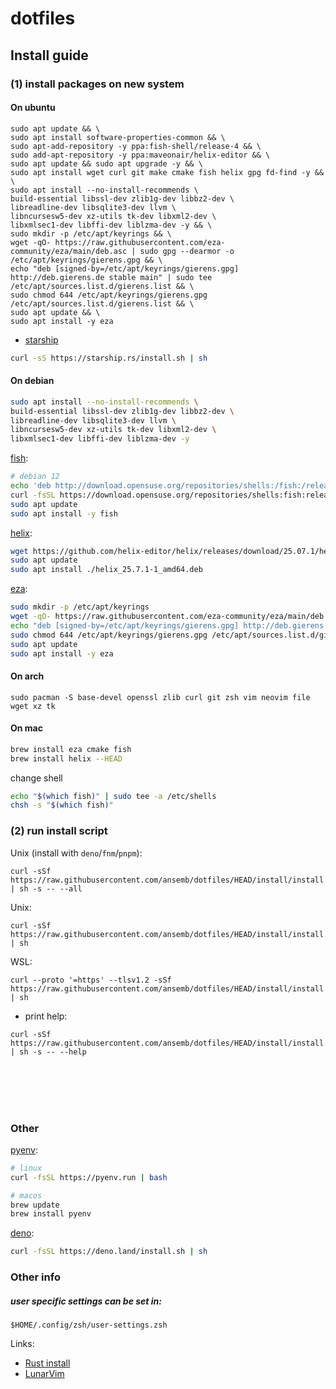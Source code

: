 # dotfiles

## Install guide

### (1) install packages on new system

#### On ubuntu
```
sudo apt update && \
sudo apt install software-properties-common && \
sudo apt-add-repository -y ppa:fish-shell/release-4 && \
sudo add-apt-repository -y ppa:maveonair/helix-editor && \
sudo apt update && sudo apt upgrade -y && \
sudo apt install wget curl git make cmake fish helix gpg fd-find -y && \
sudo apt install --no-install-recommends \
build-essential libssl-dev zlib1g-dev libbz2-dev \
libreadline-dev libsqlite3-dev llvm \
libncursesw5-dev xz-utils tk-dev libxml2-dev \
libxmlsec1-dev libffi-dev liblzma-dev -y && \
sudo mkdir -p /etc/apt/keyrings && \
wget -qO- https://raw.githubusercontent.com/eza-community/eza/main/deb.asc | sudo gpg --dearmor -o /etc/apt/keyrings/gierens.gpg && \
echo "deb [signed-by=/etc/apt/keyrings/gierens.gpg] http://deb.gierens.de stable main" | sudo tee /etc/apt/sources.list.d/gierens.list && \
sudo chmod 644 /etc/apt/keyrings/gierens.gpg /etc/apt/sources.list.d/gierens.list && \
sudo apt update && \
sudo apt install -y eza
```

- [starship](https://starship.rs/)
```bash
curl -sS https://starship.rs/install.sh | sh
```


#### On debian
```bash
sudo apt install --no-install-recommends \
build-essential libssl-dev zlib1g-dev libbz2-dev \
libreadline-dev libsqlite3-dev llvm \
libncursesw5-dev xz-utils tk-dev libxml2-dev \
libxmlsec1-dev libffi-dev liblzma-dev -y
```

[fish](https://software.opensuse.org/download.html?project=shells%3Afish%3Arelease%3A4&package=fish):
```bash
# debian 12
echo 'deb http://download.opensuse.org/repositories/shells:/fish:/release:/4/Debian_12/ /' | sudo tee /etc/apt/sources.list.d/shells:fish:release:4.list
curl -fsSL https://download.opensuse.org/repositories/shells:fish:release:4/Debian_12/Release.key | gpg --dearmor | sudo tee /etc/apt/trusted.gpg.d/shells_fish_release_4.gpg > /dev/null
sudo apt update
sudo apt install -y fish
```

[helix](https://github.com/helix-editor/helix/releases):
```bash
wget https://github.com/helix-editor/helix/releases/download/25.07.1/helix_25.7.1-1_amd64.deb
sudo apt update
sudo apt install ./helix_25.7.1-1_amd64.deb
```

[eza](https://eza.rocks/):
```bash
sudo mkdir -p /etc/apt/keyrings
wget -qO- https://raw.githubusercontent.com/eza-community/eza/main/deb.asc | sudo gpg --dearmor -o /etc/apt/keyrings/gierens.gpg
echo "deb [signed-by=/etc/apt/keyrings/gierens.gpg] http://deb.gierens.de stable main" | sudo tee /etc/apt/sources.list.d/gierens.list
sudo chmod 644 /etc/apt/keyrings/gierens.gpg /etc/apt/sources.list.d/gierens.list
sudo apt update
sudo apt install -y eza
```

#### On arch
```
sudo pacman -S base-devel openssl zlib curl git zsh vim neovim file wget xz tk
```

#### On mac
```bash
brew install eza cmake fish
brew install helix --HEAD
```

change shell
```bash
echo "$(which fish)" | sudo tee -a /etc/shells
chsh -s "$(which fish)"
```

### (2) run install script

Unix (install with `deno`/`fnm`/`pnpm`):
```
curl -sSf https://raw.githubusercontent.com/ansemb/dotfiles/HEAD/install/install.sh | sh -s -- --all
```

Unix:
```
curl -sSf https://raw.githubusercontent.com/ansemb/dotfiles/HEAD/install/install.sh | sh
```

WSL:
```
curl --proto '=https' --tlsv1.2 -sSf https://raw.githubusercontent.com/ansemb/dotfiles/HEAD/install/install.sh | sh
```

- print help:
```
curl -sSf https://raw.githubusercontent.com/ansemb/dotfiles/HEAD/install/install.sh | sh -s -- --help
```

<br /><br /><br /><br />

### Other

[pyenv](https://github.com/pyenv/pyenv?tab=readme-ov-file#linuxunix):
``` bash
# linux
curl -fsSL https://pyenv.run | bash
```
```bash
# macos
brew update
brew install pyenv
```

[deno](https://deno.com/):
```bash
curl -fsSL https://deno.land/install.sh | sh
```

### Other info

##### user specific settings can be set in:
```
$HOME/.config/zsh/user-settings.zsh
```

Links:
- [Rust install](https://www.rust-lang.org/tools/install)
- [LunarVim](https://www.lunarvim.org/)
